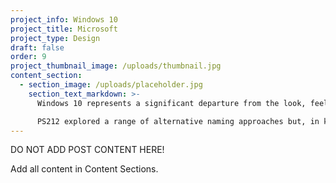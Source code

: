 ```yaml
---
project_info: Windows 10
project_title: Microsoft
project_type: Design
draft: false
order: 9
project_thumbnail_image: /uploads/thumbnail.jpg
content_section:
  - section_image: /uploads/placeholder.jpg
    section_text_markdown: >-
      Windows 10 represents a significant departure from the look, feel, and functionality of recent versions of Windows. Microsoft asked PS212 to consider the role of naming in support of those changes and the launch of Windows 10.

      PS212 explored a range of alternative naming approaches but, in keeping with the promise of Windows 10, recommended a descriptive system. The result—all edition names are real words, tell a story about the user or use environment.​
---
```


DO NOT ADD POST CONTENT HERE!

Add all content in Content Sections.